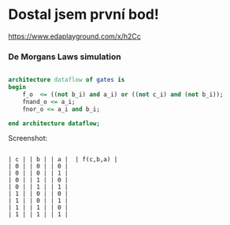 # Dostal jsem první bod!

https://www.edaplayground.com/x/h2Cc

### De Morgans Laws simulation

```vhdl

architecture dataflow of gates is
begin
    f_o  <= ((not b_i) and a_i) or ((not c_i) and (not b_i));
    fnand_o <= a_i;
    fnor_o <= a_i and b_i;

end architecture dataflow;

```

Screenshot:



```

| c | |	b | | a |  | f(c,b,a) |
| 0	| | 0 | | 0 |	
| 0	| | 0 |	| 1	|
| 0	| | 1 |	| 0	|
| 0	| | 1 |	| 1	|
| 1 | |	0 |	| 0 | 	
| 1 | |	0 |	| 1	|
| 1	| | 1 |	| 0	|
| 1	| | 1 |	| 1 | 
```
